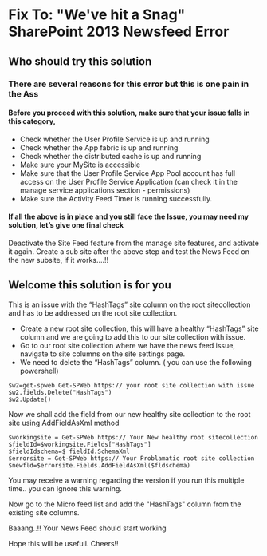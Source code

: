 # Fix To: "We've hit a Snag" SharePoint 2013 Newsfeed Error
## Who should try this solution
### There are several reasons for this error but this is one pain in the Ass
#### Before you proceed with this solution, make sure that your issue falls in this category,
-	Check whether the User Profile Service is up and running
-	Check whether the App fabric is up and running
-	Check whether the distributed cache is up and running
-	Make sure your MySite is accessible 
-	Make sure that the User Profile Service App Pool account has full access on the User Profile Service Application (can check it in the manage service applications section - permissions)
-	Make sure the Activity Feed Timer is running successfully.
#### If all the above is in place and you still face the Issue, you may need my solution, let’s give one final check
Deactivate the Site Feed feature from the manage site features, and activate it again.
Create a sub site after the above step and test the News Feed on the new subsite, if it works….!!
## Welcome this solution is for you

This is an issue with the “HashTags” site column on the root sitecollection and has to be addressed on the root site collection.
-	Create a new root site collection, this will have a healthy “HashTags” site column and we are going to add this to our site collection with issue.  
-	Go to our root site collection where we have the news feed issue, navigate to site columns on the site settings page.
-	We need to delete the “HashTags” column. ( you can use the following powershell)

``` 
$w2=get-spweb Get-SPWeb https:// your root site collection with issue
$w2.fields.Delete("HashTags")   
$w2.Update()  
```

Now we shall add the field from our new healthy site collection to the root site using AddFieldAsXml method

```
$workingsite = Get-SPWeb https:// Your New healthy root sitecollection   	    
$fieldId=$workingsite.Fields["HashTags"]        
$fieldIdschema=$ fieldId.SchemaXml    	    
$errorsite = Get-SPWeb https:// Your Problamatic root site collection    
$newfld=$errorsite.Fields.AddFieldAsXml($fldschema)  
```

You may receive a warning regarding the version if you run this multiple time.. you can ignore this warning.

Now go to the Micro feed list and add the "HashTags" column from the existing site columns.

Baaang..!! 
Your News Feed should start working

Hope this will be usefull.
Cheers!!

